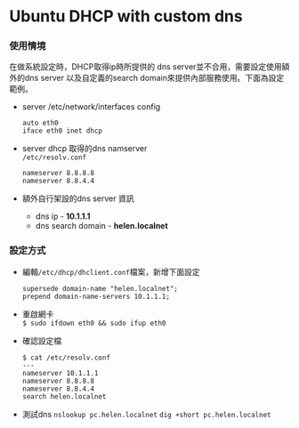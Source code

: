 # Ubuntu DHCP with custom dns
### 使用情境
在做系統設定時，DHCP取得ip時所提供的 dns server並不合用，需要設定使用額外的dns server 以及自定義的search domain來提供內部服務使用。下面為設定範例。

- server /etc/network/interfaces config  

  ```
  auto eth0
  iface eth0 inet dhcp
  ```

- server dhcp 取得的dns namserver  
  `/etc/resolv.conf`  

  ```
  nameserver 8.8.8.8
  nameserver 8.8.4.4
  ```

- 額外自行架設的dns server 資訊  
  - dns ip - **10.1.1.1**  
  - dns search domain - **helen.localnet**  

### 設定方式  
- 編輯`/etc/dhcp/dhclient.conf`檔案，新增下面設定  

  ```
  supersede domain-name "helen.localnet";
  prepend domain-name-servers 10.1.1.1;
  ```

- 重啟網卡  
  `$ sudo ifdown eth0 && sudo ifup eth0`

- 確認設定檔  

  ```
  $ cat /etc/resolv.conf
  ---
  nameserver 10.1.1.1
  nameserver 8.8.8.8
  nameserver 8.8.4.4
  search helen.localnet
  ```

- 測試dns
  `nslookup pc.helen.localnet`
  `dig +short pc.helen.localnet`
